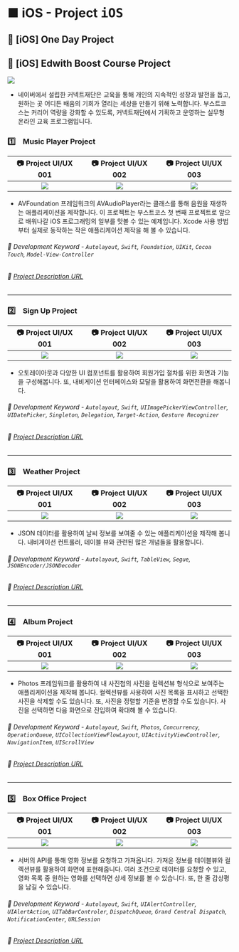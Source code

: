 # ■ iOS - Project <kbd>iOS</kbd>

## 📣 [iOS] One Day Project

## 📣 [iOS] Edwith Boost Course Project

![](https://k.kakaocdn.net/dn/ceHqPr/btqxbACjqPl/kKL91PqYCnqjRJRiWN9jQK/img.jpg)

* 네이버에서 설립한 커넥트재단은 교육을 통해 개인의 지속적인 성장과 발전을 돕고, 원하는 곳 어디든 배움의 기회가 열리는 세상을 만들기 위해 노력합니다. 부스트코스는 커리어 역량을 강화할 수 있도록, 커넥트재단에서 기획하고 운영하는 실무형 온라인 교육 프로그램입니다.

### 1️⃣　Music Player Project

|📷 Project UI/UX 001|📷 Project UI/UX 002|📷 Project UI/UX 003|
|:-------------------:|:------------------:|:-------------------:|
|![](https://user-images.githubusercontent.com/20036523/61688701-a4829e00-ad60-11e9-9f13-2bfb11e37a3f.png)|![](https://user-images.githubusercontent.com/20036523/61688703-a4829e00-ad60-11e9-9e02-55d7d317eda4.png)|![](https://img1.daumcdn.net/thumb/R1280x0/?scode=mtistory2&fname=https%3A%2F%2Fk.kakaocdn.net%2Fdn%2FbAgqVB%2Fbtqw9OBDl4L%2FJjpUbQt5CMUr9RpOKgQIhk%2Fimg.png)|

* AVFoundation 프레임워크의 AVAudioPlayer라는 클래스를 통해 음원을 재생하는 애플리케이션을 제작합니다. 이 프로젝트는 부스트코스 첫 번째 프로젝트로 앞으로 배워나갈 iOS 프로그래밍의 일부를 맛볼 수 있는 예제입니다. Xcode 사용 방법부터 실제로 동작하는 작은 애플리케이션 제작을 해 볼 수 있습니다.

###### 🔑 Development Keyword - `Autolayout`, `Swift`, `Foundation`, `UIKit`, `Cocoa Touch`, `Model-View-Controller`

###### 🚀 [Project Description URL](https://www.edwith.org/boostcourse-ios/project/20/content/18)

* * *

### 2️⃣　Sign Up Project

|📷 Project UI/UX 001|📷 Project UI/UX 002|📷 Project UI/UX 003|
|:-------------------:|:------------------:|:-------------------:|
|![](https://img1.daumcdn.net/thumb/R1280x0/?scode=mtistory2&fname=https%3A%2F%2Fk.kakaocdn.net%2Fdn%2FbuWKiq%2Fbtqw7v3Mb1g%2FfkE7C4BMUazSRhJH9xY6fk%2Fimg.png)|![](https://img1.daumcdn.net/thumb/R1280x0/?scode=mtistory2&fname=https%3A%2F%2Fk.kakaocdn.net%2Fdn%2FvoLg7%2Fbtqxbd1rK14%2FLO4FGsfEK0skiE0v7N9Ce0%2Fimg.png)|![](https://img1.daumcdn.net/thumb/R1280x0/?scode=mtistory2&fname=https%3A%2F%2Fk.kakaocdn.net%2Fdn%2FP7LQY%2FbtqxbAB6KJQ%2FEEIK2nam2GPHayN9qkdka1%2Fimg.png)|

* 오토레이아웃과 다양한 UI 컴포넌트를 활용하여 회원가입 절차를 위한 화면과 기능을 구성해봅니다. 또, 내비게이션 인터페이스와 모달을 활용하여 화면전환을 해봅니다.

###### 🔑 Development Keyword - `Autolayout`, `Swift`, `UIImagePickerViewController`, `UIDatePicker`, `Singleton`, `Delegation`, `Target-Action`, `Gesture Recognizer`

###### 🚀 [Project Description URL](https://www.edwith.org/boostcourse-ios/project/21/content/19)

* * *

### 3️⃣　Weather Project

|📷 Project UI/UX 001|📷 Project UI/UX 002|📷 Project UI/UX 003|
|:-------------------:|:------------------:|:-------------------:|
|![](https://img1.daumcdn.net/thumb/R1280x0/?scode=mtistory2&fname=https%3A%2F%2Fk.kakaocdn.net%2Fdn%2FlaZRY%2FbtqxbAJrUrA%2FPv8Jbc1qb6HFGilrUfw6zk%2Fimg.png)|![](https://img1.daumcdn.net/thumb/R1280x0/?scode=mtistory2&fname=https%3A%2F%2Fk.kakaocdn.net%2Fdn%2FbRvSXk%2FbtqxdRp8Mrs%2FbCQsFrwDAISjpDg2enBEEK%2Fimg.png)|![](https://img1.daumcdn.net/thumb/R1280x0/?scode=mtistory2&fname=https%3A%2F%2Fk.kakaocdn.net%2Fdn%2FckROT8%2FbtqxdQrcnZu%2FfVY8bURudaIbX7N0L6FKQ0%2Fimg.png)|

* JSON 데이터를 활용하여 날씨 정보를 보여줄 수 있는 애플리케이션을 제작해 봅니다. 내비게이션 컨트롤러, 테이블 뷰와 관련된 많은 개념들을 활용합니다.

###### 🔑 Development Keyword - `Autolayout`, `Swift`, `TableView`, `Segue`, `JSONEncoder/JSONDecoder`

###### 🚀 [Project Description URL](https://www.edwith.org/boostcourse-ios/project/22/content/20)

* * *

### 4️⃣　Album Project

|📷 Project UI/UX 001|📷 Project UI/UX 002|📷 Project UI/UX 003|
|:-------------------:|:------------------:|:-------------------:|
|![](https://img1.daumcdn.net/thumb/R1280x0/?scode=mtistory2&fname=https%3A%2F%2Fk.kakaocdn.net%2Fdn%2Fbj0yTg%2FbtqxdRKqNIk%2F59kYk7Y6bNLTkrGXQfU4tK%2Fimg.png)|![](https://img1.daumcdn.net/thumb/R1280x0/?scode=mtistory2&fname=https%3A%2F%2Fk.kakaocdn.net%2Fdn%2FcdcdkJ%2Fbtqw86P1DKB%2FfNaZsFBE5OqZIVBTKPJAXk%2Fimg.png)|![](https://img1.daumcdn.net/thumb/R1280x0/?scode=mtistory2&fname=https%3A%2F%2Fk.kakaocdn.net%2Fdn%2Fxpfyp%2FbtqxcNhq1fP%2FBfk7Nytde2I5wRjZot8gOK%2Fimg.png)|

* Photos 프레임워크를 활용하여 내 사진첩의 사진을 컬렉션뷰 형식으로 보여주는 애플리케이션을 제작해 봅니다. 컬렉션뷰를 사용하여 사진 목록을 표시하고 선택한 사진을 삭제할 수도 있습니다. 또, 사진을 정렬할 기준을 변경할 수도 있습니다. 사진을 선택하면 다음 화면으로 진입하여 확대해 볼 수 있습니다.

###### 🔑 Development Keyword - `Autolayout`, `Swift`, `Photos`, `Concurrency`, `OperationQueue`, `UICollectionViewFlowLayout`, `UIActivityViewController`, `NavigationItem`, `UIScrollView`

###### 🚀 [Project Description URL](https://www.edwith.org/boostcourse-ios/project/23/content/21)

* * *

### 5️⃣　Box Office Project

|📷 Project UI/UX 001|📷 Project UI/UX 002|📷 Project UI/UX 003|
|:-------------------:|:------------------:|:-------------------:|
|![](https://img1.daumcdn.net/thumb/R1280x0/?scode=mtistory2&fname=https%3A%2F%2Fk.kakaocdn.net%2Fdn%2FekXMNe%2FbtqxbCz1pCU%2Ff9DdmqGTe8EApHlm64K5NK%2Fimg.png)|![](https://img1.daumcdn.net/thumb/R1280x0/?scode=mtistory2&fname=https%3A%2F%2Fk.kakaocdn.net%2Fdn%2FcHDFOa%2Fbtqw7wn44i9%2FIsTnSkUJKAXW37yMjk7k00%2Fimg.png)|![](https://img1.daumcdn.net/thumb/R1280x0/?scode=mtistory2&fname=https%3A%2F%2Fk.kakaocdn.net%2Fdn%2FNDWi5%2Fbtqw79sm0tg%2FVdxYnlVXsz1KUwzPWs2y0K%2Fimg.png)|

* 서버의 API를 통해 영화 정보를 요청하고 가져옵니다. 가져온 정보를 테이블뷰와 컬렉션뷰를 활용하여 화면에 표현해줍니다. 여러 조건으로 데이터를 요청할 수 있고, 영화 목록 중 원하는 영화를 선택하면 상세 정보를 볼 수 있습니다. 또, 한 줄 감상평을 남길 수 있습니다.

###### 🔑 Development Keyword - `Autolayout`, `Swift`, `UIAlertController`, `UIAlertAction`, `UITabBarControler`, `DispatchQueue`, `Grand Central Dispatch`, `NotificationCenter`, `URLSession`

###### 🚀 [Project Description URL](https://www.edwith.org/boostcourse-ios/project/24/content/22)
